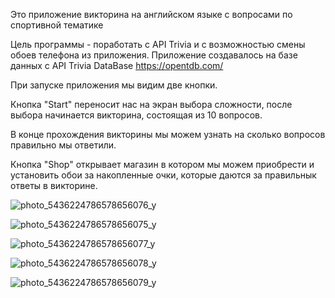 Это приложение викторина на английском языке с вопросами по спортивной тематике

Цель программы - поработать с API Trivia и с возможностью смены обоев телефона из приложения. Приложение создавалось на базе данных с API Trivia DataBase  https://opentdb.com/

При запуске приложения мы видим две кнопки. 

Кнопка "Start" переносит нас на экран выбора сложности, после выбора начинается викторина, состоящая из 10 вопросов. 

В конце прохождения викторины мы можем узнать на сколько вопросов правильно мы ответили.

Кнопка "Shop" открывает магазин в котором мы можем приобрести и установить обои за накопленные очки, которые даются за правильнык ответы в викторине.

![photo_5436224786578656076_y](https://github.com/Pe4eneg05/Sports-Quiz/assets/125829710/69dd17b5-5624-48b9-b97c-78bc11ec01ed)

![photo_5436224786578656075_y](https://github.com/Pe4eneg05/Sports-Quiz/assets/125829710/82020155-f51a-4dc8-bb09-556014a3781c)

![photo_5436224786578656077_y](https://github.com/Pe4eneg05/Sports-Quiz/assets/125829710/00a5ce94-50f8-4b0e-a091-937c6d4c1e9e)

![photo_5436224786578656078_y](https://github.com/Pe4eneg05/Sports-Quiz/assets/125829710/49c0f14e-ceec-4c1d-a482-dd99e8251749)

![photo_5436224786578656079_y](https://github.com/Pe4eneg05/Sports-Quiz/assets/125829710/fe1dbe1e-6d8f-4e5c-92f6-2e86f1151292)
